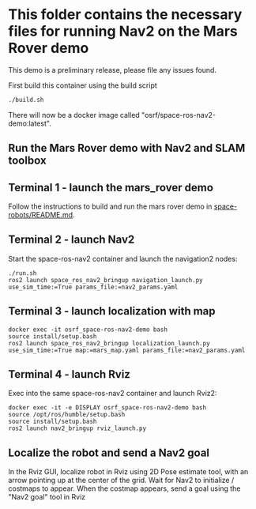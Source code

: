 # This folder contains the necessary files for running Nav2 on the Mars Rover demo

This demo is a preliminary release, please file any issues found.

First build this container using the build script

```bash
./build.sh
```

There will now be a docker image called "osrf/space-ros-nav2-demo:latest".

## Run the Mars Rover demo with Nav2 and SLAM toolbox

## Terminal 1 - launch the mars_rover demo

Follow the instructions to build and run the mars rover demo in [space-robots/README.md](https://github.com/space-ros/demos/tree/main/space_robots#readme).

## Terminal 2 - launch Nav2

Start the space-ros-nav2 container and launch the navigation2 nodes:

```
./run.sh
ros2 launch space_ros_nav2_bringup navigation_launch.py use_sim_time:=True params_file:=nav2_params.yaml
```

## Terminal 3 - launch localization with map

```
docker exec -it osrf_space-ros-nav2-demo bash
source install/setup.bash
ros2 launch space_ros_nav2_bringup localization_launch.py use_sim_time:=True map:=mars_map.yaml params_file:=nav2_params.yaml
```

## Terminal 4 - launch Rviz

Exec into the same space-ros-nav2 container and launch Rviz2:

```
docker exec -it -e DISPLAY osrf_space-ros-nav2-demo bash
source /opt/ros/humble/setup.bash
source install/setup.bash
ros2 launch nav2_bringup rviz_launch.py
```

## Localize the robot and send a Nav2 goal

In the Rviz GUI, localize robot in Rviz using 2D Pose estimate tool, with an arrow pointing up at the center of the grid.
Wait for Nav2 to initialize / costmaps to appear.
When the costmap appears, send a goal using the "Nav2 goal" tool in Rviz
